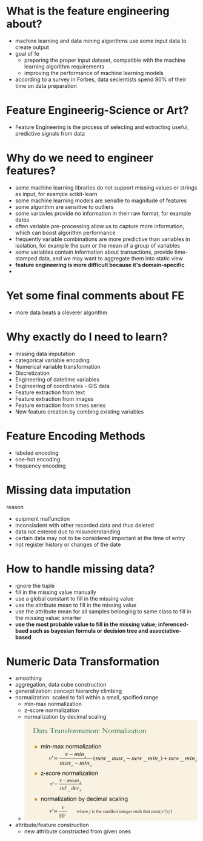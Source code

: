 
# What is the feature engineering about?
- machine learning and data mining algorithms use some input data to create output
- goal of fe
	- preparing the proper input dataset, compatible with the machine learning algorithm requirements
	- improving the performance of machine learning models
- according to a survey in Forbes, data secientists spend 80% of their time on data preparation

# Feature Engineerig-Science or Art?
- Feature Engineering is the process of selecting and extracting useful, predictive signals from data

# Why do we need to engineer features?
- some machine learning libraries do not support missing values or strings as input, for example scikit-learn
- some machine learning models are sensitie to magnitude of features
- some algorithm are sensitive to outliers
- some variavles provide no information in their raw format, for example dates
- often variable pre-processing allow us to capture more information, which can boost algorithm performance
- frequently variable combinations are more predictive than variables in isolation, for example the sum or the mean of a group of variables
- some variables contain information about transactions, provide time-stamped data, and we may want to aggregate them into static view
- **feature engineering is more difficult because it's domain-specific**
- 

# Yet some final comments about FE
- more data beats a cleverer algorithm

# Why exactly do I need to learn?
- missing data imputation
- categorical variable encoding
- Numerical variable transformation
- Discretization
- Engineering of datetime variables
- Engineering of coordinates - GIS data
- Feature extraction from text
- Feature extraction from images
- Feature extraction from times series
- New feature creation by combing existing variables

# Feature Encoding Methods
- labeled encoding
- one-hot encoding
- frequency encoding
# Missing data imputation
reason
- euipment malfunction
- inconsisdent with other recorded data and thus deleted
- data not entered due to misunderstanding
- certain data may not to be considered important at the time of entry
- not register history or changes of the date

# How to handle missing data?
- ignore the tuple
- fill in the missing value manually
- use a global constant to fill in the missing value
- use the attribute mean to fill in the missing value
- use the attribute mean for all samples belonging to same class to fill in the missing value: smarter
- **use the most probable value to fill in the missing value; inferenced-baed such as bayesian formula or decision tree and associative-based**

# Numeric Data Transformation
- smoothing
- aggregation, data cube construction
- generalization: concept hierarchy climbing
- normalization: scaled to fall within a small, spcified range
	- min-max normalization
	- z-score normalization
	- normalization by decimal scaling
	- ![](../../attachments/Pasted%20image%2020231216020503.png)
- attribute/feature construction
	- new attribute constructed from given ones